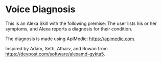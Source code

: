 # Voice Diagnosis
This is an Alexa Skill with the following premise: The user lists his or her symptoms, and Alexa reports a diagnosis for their condition.

The diagnosis is made using ApiMedic: https://apimedic.com.

Inspired by Adam, Seth, Atharv, and Rowan from https://devpost.com/software/alexamd-gykta5.
